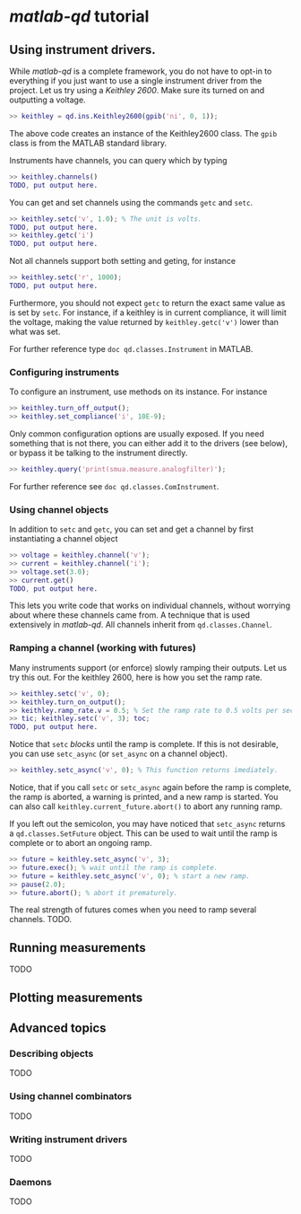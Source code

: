 # *matlab-qd* tutorial

## Using instrument drivers.

While *matlab-qd* is a complete framework, you do not have to opt-in to
everything if you just want to use a single instrument driver from the
project. Let us try using a *Keithley 2600*. Make sure its turned on and
outputting a voltage.

```matlab
>> keithley = qd.ins.Keithley2600(gpib('ni', 0, 1));
```

The above code creates an instance of the Keithley2600 class. The `gpib` class
is from the MATLAB standard library.

Instruments have channels, you can query which by typing

```matlab
>> keithley.channels()
TODO, put output here.
```

You can get and set channels using the commands `getc` and `setc`.

```matlab
>> keithley.setc('v', 1.0); % The unit is volts.
TODO, put output here.
>> keithley.getc('i')
TODO, put output here.
```

Not all channels support both setting and geting, for instance

```matlab
>> keithley.setc('r', 1000);
TODO, put output here.
```

Furthermore, you should not expect `getc` to return the exact same value as is
set by `setc`. For instance, if a keithley is in current compliance, it will
limit the voltage, making the value returned by `keithley.getc('v')` lower
than what was set.

For further reference type `doc qd.classes.Instrument` in MATLAB.

### Configuring instruments

To configure an instrument, use methods on its instance. For instance

```matlab
>> keithley.turn_off_output();
>> keithley.set_compliance('i', 10E-9);
```

Only common configuration options are usually exposed. If you need something
that is not there, you can either add it to the drivers (see below), or bypass
it be talking to the instrument directly.

```matlab
>> keithley.query('print(smua.measure.analogfilter)');
```

For further reference see `doc qd.classes.ComInstrument`.

### Using channel objects

In addition to `setc` and `getc`, you can set and get a channel by first
instantiating a channel object

```matlab
>> voltage = keithley.channel('v');
>> current = keithley.channel('i');
>> voltage.set(3.0);
>> current.get()
TODO, put output here.
```

This lets you write code that works on individual channels, without worrying
about where these channels came from. A technique that is used extensively in
*matlab-qd*. All channels inherit from `qd.classes.Channel`.

### Ramping a channel (working with futures)

Many instruments support (or enforce) slowly ramping their outputs. Let us try
this out. For the keithley 2600, here is how you set the ramp rate.

```matlab
>> keithley.setc('v', 0);
>> keithley.turn_on_output();
>> keithley.ramp_rate.v = 0.5; % Set the ramp rate to 0.5 volts per second
>> tic; keithley.setc('v', 3); toc;
TODO, put output here.
```

Notice that `setc` *blocks* until the ramp is complete. If this is not
desirable, you can use `setc_async` (or `set_async` on a channel object).

```matlab
>> keithley.setc_async('v', 0); % This function returns imediately.
```

Notice, that if you call `setc` or `setc_async` again before the ramp is
complete, the ramp is aborted, a warning is printed, and a new ramp is
started. You can also call `keithley.current_future.abort()` to abort any
running ramp.

If you left out the semicolon, you may have noticed that `setc_async` returns
a `qd.classes.SetFuture` object. This can be used to wait until the ramp is
complete or to abort an ongoing ramp.

```matlab
>> future = keithley.setc_async('v', 3);
>> future.exec(); % wait until the ramp is complete.
>> future = keithley.setc_async('v', 0); % start a new ramp.
>> pause(2.0);
>> future.abort(); % abort it prematurely.
```

The real strength of futures comes when you need to ramp several channels.
TODO.

## Running measurements

TODO

## Plotting measurements

## Advanced topics

### Describing objects

TODO

### Using channel combinators

TODO

### Writing instrument drivers

TODO

### Daemons

TODO